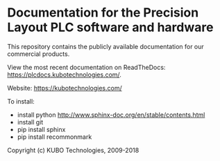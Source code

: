 # Documentation for the Precision Layout PLC software and hardware

This repository contains the publicly available documentation for our commercial products.

View the most recent documentation on ReadTheDocs: https://plcdocs.kubotechnologies.com/.

Website: https://kubotechnologies.com/

To install:
- install python http://www.sphinx-doc.org/en/stable/contents.html
- install git
- pip install sphinx
- pip install recommonmark

Copyright (c) KUBO Technologies, 2009-2018

